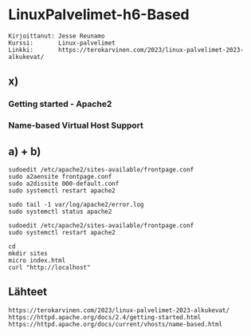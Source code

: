 # LinuxPalvelimet-h6-Based
    Kirjoittanut: Jesse Reunamo
    Kurssi:       Linux-palvelimet
    Linkki:       https://terokarvinen.com/2023/linux-palvelimet-2023-alkukevat/

## x) 
### Getting started - Apache2

### Name-based Virtual Host Support

## a) + b) 

    sudoedit /etc/apache2/sites-available/frontpage.conf
    sudo a2aensite frontpage.conf
    sudo a2dissite 000-default.conf
    sudo systemctl restart apache2
    
    sudo tail -1 var/log/apache2/error.log
    sudo systemctl status apache2
    
    sudoedit /etc/apache2/sites-available/frontpage.conf
    sudo systemctl restart apache2
    
    cd
    mkdir sites
    micro index.html
    curl "http://localhost"

## Lähteet

    https://terokarvinen.com/2023/linux-palvelimet-2023-alkukevat/
    https://httpd.apache.org/docs/2.4/getting-started.html
    https://httpd.apache.org/docs/current/vhosts/name-based.html
    
